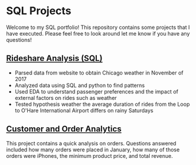 # SQL Projects
Welcome to my SQL portfolio! This repository contains some projects that I have executed. Please feel free to look around let me know if you have any questions!

## [Rideshare Analysis (SQL)](https://github.com/L-michelle/Projects/tree/main/Rideshare%20Analysis%20(SQL))
* Parsed data from website to obtain Chicago weather in November of 2017
* Analyzed data using SQL and python to find patterns 
* Used EDA to understand passenger preferences and the impact of external factors on rides such as weather
* Tested hypothesis weather the average duration of rides from the Loop to O'Hare International Airport differs on rainy Saturdays


## [Customer and Order Analytics](https://github.com/L-michelle/SQL-Projects/blob/main/Customer%20and%20Order%20Analytics) 
This project contains a quick analysis on orders. Questions answered included how many orders were placed in January, how many of those orders were iPhones, the minimum product price, and total revenue. 
